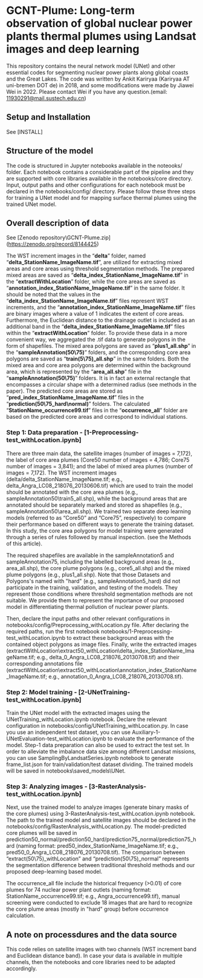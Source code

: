 # GCNT-Plume: Long-term observation of global nuclear power plants thermal plumes using Landsat images and deep learning
This repository contains the neural network model (UNet) and other essential codes for segmenting nuclear power plants along global coasts and the Great Lakes. The code was written by Ankit Kariryaa (Kariryaa AT uni-bremen DOT de) in 2018, and some modifications were made by Jiawei Wei in 2022. Please contact Wei if you have any question.(email: 11930291@mail.sustech.edu.cn)

## Setup and Installation
See [INSTALL]

## Structure of the model
The code is structured in Jupyter notebooks available in the noteooks/ folder. Each notebook contains a considerable part of the pipeline and they are supported with core libraries available in the notebooks/core directory. Input, output paths and other configurations for each notebook must be declared in the notebooks/config/ directory. Please follow these three steps for training a UNet model and for mapping surface thermal plumes using the trained UNet model.

## Overall description of data
See [Zenodo repository\GCNT-Plume.zip] (https://zenodo.org/record/8144425)

The WST increment images in the “**delta**” folder, named “**delta_StationName_ImageName.tif**”, are utilized for extracting mixed areas and core areas using threshold segmentation methods. The prepared mixed areas are saved as “**delta_index_StationName_ImageName.tif**” in the “**extractWithLocation**” folder, while the core areas are saved as “**annotation_index_StationName_ImageName.tif**” in the same folder. It should be noted that the values in the “**delta_index_StationName_ImageName.tif**” files represent WST increments, and the “**annotation_index_StationName_ImageName.tif**” files are binary images where a value of 1 indicates the extent of core areas. Furthermore, the Euclidean distance to the drainage outlet is included as an additional band in the “**delta_index_StationName_ImageName.tif**” files within the “**extractWithLocation**” folder. To provide these data in a more convenient way, we aggregated the .tif data to generate polygons in the form of shapefiles. The mixed area polygons are saved as “**plus1_all.shp**” in the “**sampleAnnotation(50\75)**” folders, and the corresponding core area polygons are saved as “**train(5\75)_all.shp**” in the same folders. Both the mixed area and core area polygons are determined within the background area, which is represented by the “**area_all.shp**” file in the “**sampleAnnotation(50\75)**” folders. It is in fact an external rectangle that encompasses a circular shape with a determined radius (see methods in the paper). The predicted core areas are stored as “**pred_index_StationName_ImageName.tif**” files in the “**prediction(50\75_hard\normal)**” folders. The calculated “**StationName_occurrence99.tif**” files in the “**occurrence_all**” folder are based on the predicted core areas and correspond to individual stations.


### Step 1: Data preparation - [1-Preprocessing-test_withLocation.ipynb]
There are three main data, the satellite images (number of images = 7,172), the label of core area plumes (Core50 number of images = 4,786; Core75 number of images = 3,841); and the label of mixed area plumes (number of images = 7,172). The WST increment images (delta/delta_StationName_ImageName.tif; e.g., delta_Angra_LC08_218076_20130606.tif) which are used to train the model should be annotated with the core area plumes (e.g., sampleAnnotation50\train5_all.shp), while the background areas that are annotated should be separately marked and stored as shapefiles (e.g., sampleAnnotation50\area_all.shp). We trained two separate deep learning models (referred to as “Core50” and “Core75”, respectively) to compare their performance based on different ways to generate the training dataset. In this study, the core area polygons for model training were generated through a series of rules followed by manual inspection. (see the Methods of this article). 

The required shapefiles are available in the sampleAnnotation5 and sampleAnnotation75, including the labelled background areas (e.g., area_all.shp), the core plume polygons (e.g., core5_all.shp) and the mixed plume polygons (e.g., plus1_all.shp). Note that those Datasets and Polygons's named with "hard" (e.g., sampleAnnotation5_hard) did not participate in the training, validation, and testing of the models. They represent those conditions where threshold segmentation methods are not suitable. We provide them to represent the importance of our proposed model in differentiating thermal pollution of nuclear power plants.

Then, declare the input paths and other relevant configurations in notebooks/config/Preprocessing_withLocation.py file. After declaring the required paths, run the first notebook notebooks/1-Preprocessing-test_withLocation.ipynb to extract these background areas with the contained object polygons as image files. Finally, write the extracted images (extractWithLocation\extract50_withLocation\delta_index_StationName_ImageName.tif; e.g., delta_0_Angra_LC08_218076_20130708.tif) and their corresponding annotations file (extractWithLocation\extract50_withLocation\annotation_index_StationName_ImageName.tif; e.g., annotation_0_Angra_LC08_218076_20130708.tif).

### Step 2: Model training - [2-UNetTraining-test_withLocation.ipynb]
Train the UNet model with the extracted images using the UNetTraining_withLocation.ipynb notebook. Declare the relevant configuration in notebooks/config/UNetTraining_withLocation.py. In case you use an independent test dataset, you can use Auxiliary-1-UNetEvaluation-test_withLocation.ipynb to evaluate the performance of the model. Step-1 data preparation can also be used to extract the test set. In order to alleviate the imbalance data size among different Landsat missions, you can use SamplingByLandsatSeries.ipynb notebook to generate frame_list.json for train/validation/test dataset dividing. The trained models will be saved in notebooks\saved_models\UNet.

### Step 3: Analyzing images - [3-RasterAnalysis-test_withLocation.ipynb]
Next, use the trained model to analyze images (generate binary masks of the core plumes) using 3-RasterAnalysis-test_withLocation.ipynb notebook. The path to the trained model and satellite images should be declared in the notebooks/config/RasterAnalysis_withLocation.py. The model-predicted core plumes will be saved in prediction50_normal/prediction50_hard/prediction75_normal/prediction75_hard (naming format: pred50_index_StationName_ImageName.tif; e.g., pred50_0_Angra_LC08_218076_20130708.tif). The comparison between “extract(50\75)_withLocation” and “prediction(50\75)_normal” represents the segmentation difference between traditional threshold methods and our proposed deep-learning based model.

The occurrence_all file include the historical frequency (>0.01) of core plumes for 74 nuclear power plant outlets (naming format: StationName_occurrence99.tif; e.g., Angra_occurrence99.tif), manual screening were conducted to exclude 18 images that are hard to recognize the core plume areas (mostly in "hard" group) before occurrence calculation.

## A note on processdures and the data source
This code relies on satellite images with two channels (WST increment band and Euclidean distance band). In case your data is available in multiple channels, then the notebooks and core libraries need to be adapted accordingly. 